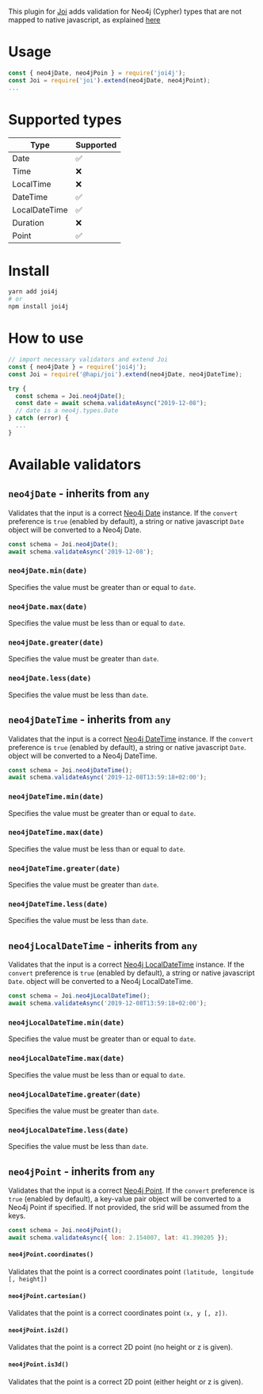This plugin for [Joi](https://github.com/hapijs/joi/) adds validation for Neo4j (Cypher) types that are not mapped to native javascript, as explained [here](https://neo4j.com/docs/driver-manual/current/cypher-values)

# Usage

````js
const { neo4jDate, neo4jPoin } = require('joi4j');
const Joi = require('joi').extend(neo4jDate, neo4jPoint);
...
````

# Supported types

| Type | Supported |
| -----| ----------|
| Date | :white_check_mark: |
| Time | :x: |
| LocalTime | :x: |
| DateTime | :white_check_mark: |
| LocalDateTime | :white_check_mark: |
| Duration | :x: |
| Point | :white_check_mark: |


# Install

````bash
yarn add joi4j
# or
npm install joi4j
````

# How to use

````javascript
// import necessary validators and extend Joi
const { neo4jDate } = require('joi4j');
const Joi = require('@hapi/joi').extend(neo4jDate, neo4jDateTime);

try {
  const schema = Joi.neo4jDate();
  const date = await schema.validateAsync("2019-12-08");
  // date is a neo4j.types.Date
} catch (error) {
  ...
}
````

# Available validators
## `neo4jDate` - inherits from `any`
Validates that the input is a correct [Neo4j Date](https://github.com/neo4j/neo4j-javascript-driver/blob/1.7/src/v1/temporal-types.js#L192) instance. If the `convert` preference is `true` (enabled by default), a string or native javascript `Date` object will be converted to a Neo4j Date.

````js
const schema = Joi.neo4jDate();
await schema.validateAsync('2019-12-08');
````

### `neo4jDate.min(date)`
Specifies the value must be greater than or equal to `date`.

### `neo4jDate.max(date)`
Specifies the value must be less than or equal to `date`.

### `neo4jDate.greater(date)`
Specifies the value must be greater than `date`.

### `neo4jDate.less(date)`
Specifies the value must be less than `date`.

## `neo4jDateTime` - inherits from `any`
Validates that the input is a correct [Neo4j DateTime](https://github.com/neo4j/neo4j-javascript-driver/blob/1.7/src/v1/temporal-types.js#L305) instance. If the `convert` preference is `true` (enabled by default), a string or native javascript `Date`. object will be converted to a Neo4j DateTime.

````js
const schema = Joi.neo4jDateTime();
await schema.validateAsync('2019-12-08T13:59:18+02:00');
````

### `neo4jDateTime.min(date)`
Specifies the value must be greater than or equal to `date`.

### `neo4jDateTime.max(date)`
Specifies the value must be less than or equal to `date`.

### `neo4jDateTime.greater(date)`
Specifies the value must be greater than `date`.

### `neo4jDateTime.less(date)`
Specifies the value must be less than `date`.

## `neo4jLocalDateTime` - inherits from `any`
Validates that the input is a correct [Neo4j LocalDateTime](https://github.com/neo4j/neo4j-javascript-driver/blob/1.7/src/v1/temporal-types.js#L242) instance. If the `convert` preference is `true` (enabled by default), a string or native javascript `Date`. object will be converted to a Neo4j LocalDateTime.

````js
const schema = Joi.neo4jLocalDateTime();
await schema.validateAsync('2019-12-08T13:59:18+02:00');
````

### `neo4jLocalDateTime.min(date)`
Specifies the value must be greater than or equal to `date`.

### `neo4jLocalDateTime.max(date)`
Specifies the value must be less than or equal to `date`.

### `neo4jLocalDateTime.greater(date)`
Specifies the value must be greater than `date`.

### `neo4jLocalDateTime.less(date)`
Specifies the value must be less than `date`.

## `neo4jPoint` - inherits from `any`

Validates that the input is a correct [Neo4j Point](https://neo4j.com/docs/cypher-manual/current/syntax/spatial/).
If the `convert` preference is `true` (enabled by default), a key-value pair object will be converted to a Neo4j Point if specified. If not provided, the srid will be assumed from the keys.

````js
const schema = Joi.neo4jPoint();
await schema.validateAsync({ lon: 2.154007, lat: 41.390205 });
````

#### `neo4jPoint.coordinates()`

Validates that the point is a correct coordinates point `(latitude, longitude [, height])`

#### `neo4jPoint.cartesian()`

Validates that the point is a correct coordinates point `(x, y [, z])`.

#### `neo4jPoint.is2d()`

Validates that the point is a correct 2D point (no height or z is given).

#### `neo4jPoint.is3d()`

Validates that the point is a correct 2D point (either height or z is given).
